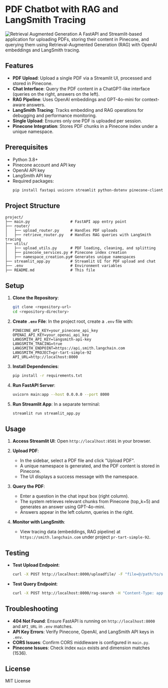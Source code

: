
# PDF Chatbot with RAG and LangSmith Tracing
![Retrieval Augmented Generation](https://python.langchain.com/assets/images/rag_concepts-4499b260d1053838a3e361fb54f376ec.png)
A FastAPI and Streamlit-based application for uploading PDFs, storing their content in Pinecone, and querying them using Retrieval-Augmented Generation (RAG) with OpenAI embeddings and LangSmith tracing.

## Features
- **PDF Upload**: Upload a single PDF via a Streamlit UI, processed and stored in Pinecone.
- **Chat Interface**: Query the PDF content in a ChatGPT-like interface (queries on the right, answers on the left).
- **RAG Pipeline**: Uses OpenAI embeddings and GPT-4o-mini for context-aware answers.
- **LangSmith Tracing**: Tracks embedding and RAG operations for debugging and performance monitoring.
- **Single Upload**: Ensures only one PDF is uploaded per session.
- **Pinecone Integration**: Stores PDF chunks in a Pinecone index under a unique namespace.

## Prerequisites
- Python 3.8+
- Pinecone account and API key
- OpenAI API key
- LangSmith API key
- Required packages:
  ```bash
  pip install fastapi uvicorn streamlit python-dotenv pinecone-client langchain langchain-openai langchain-community langsmith openai requests PyPDF2
  ```

## Project Structure
```
project/
├── main.py                  # FastAPI app entry point
├── router/
│   ├── upload_router.py     # Handles PDF uploads
│   ├── retrieve_router.py   # Handles RAG queries with LangSmith tracing
├── utils/
│   ├── upload_utils.py      # PDF loading, cleaning, and splitting
│   ├── pinecone_services.py # Pinecone index creation
│   ├── namespace_creation.py# Generates unique namespaces
├── streamlit_app.py         # Streamlit UI for PDF upload and chat
├── .env                     # Environment variables
├── README.md                # This file
```

## Setup
1. **Clone the Repository**:
   ```bash
   git clone <repository-url>
   cd <repository-directory>
   ```

2. **Create `.env` File**:
   In the project root, create a `.env` file with:
   ```
   PINECONE_API_KEY=your_pinecone_api_key
   OPENAI_API_KEY=your_openai_api_key
   LANGSMITH_API_KEY=langsmith-api-key
   LANGSMITH_TRACING=true
   LANGSMITH_ENDPOINT=https://api.smith.langchain.com
   LANGSMITH_PROJECT=pr-tart-simple-92
   API_URL=http://localhost:8000
   ```

3. **Install Dependencies**:
   ```bash
   pip install -r requirements.txt
   ```

4. **Run FastAPI Server**:
   ```bash
   uvicorn main:app --host 0.0.0.0 --port 8000
   ```

5. **Run Streamlit App**:
   In a separate terminal:
   ```bash
   streamlit run streamlit_app.py
   ```

## Usage
1. **Access Streamlit UI**:
   Open `http://localhost:8501` in your browser.

2. **Upload PDF**:
   - In the sidebar, select a PDF file and click "Upload PDF".
   - A unique namespace is generated, and the PDF content is stored in Pinecone.
   - The UI displays a success message with the namespace.

3. **Query the PDF**:
   - Enter a question in the chat input box (right column).
   - The system retrieves relevant chunks from Pinecone (top_k=5) and generates an answer using GPT-4o-mini.
   - Answers appear in the left column, queries in the right.

4. **Monitor with LangSmith**:
   - View tracing data (embeddings, RAG pipeline) at `https://smith.langchain.com` under project `pr-tart-simple-92`.

## Testing
- **Test Upload Endpoint**:
  ```bash
  curl -X POST http://localhost:8000/uploadfile/ -F "file=@/path/to/sample.pdf"
  ```
- **Test Query Endpoint**:
  ```bash
  curl -X POST http://localhost:8000/rag-search -H "Content-Type: application/json" -d '{"namespace":"your-namespace","query":"What is the main topic?","top_k":5}'
  ```

## Troubleshooting
- **404 Not Found**: Ensure FastAPI is running on `http://localhost:8000` and `API_URL` in `.env` matches.
- **API Key Errors**: Verify Pinecone, OpenAI, and LangSmith API keys in `.env`.
- **CORS Issues**: Confirm CORS middleware is configured in `main.py`.
- **Pinecone Issues**: Check index `main` exists and dimension matches (1536).

## License
MIT License






